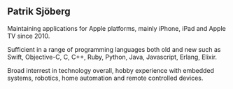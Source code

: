 ## Patrik Sjöberg

Maintaining applications for Apple platforms, mainly iPhone, iPad and Apple TV since 2010.

Sufficient in a range of programming languages both old and new such as Swift, Objective-C, C, C++, Ruby, Python, Java, Javascript, Erlang, Elixir. 

Broad interrest in technology overall, hobby experience with embedded systems, robotics, home automation and remote controlled devices. 
